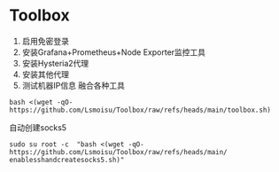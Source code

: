 # Toolbox
1. 启用免密登录
2. 安装Grafana+Prometheus+Node Exporter监控工具
3. 安装Hysteria2代理
4. 安装其他代理
5. 测试机器IP信息
融合各种工具
```shell
bash <(wget -qO- https://github.com/Lsmoisu/Toolbox/raw/refs/heads/main/toolbox.sh)
```

自动创建socks5
```shekk
sudo su root -c  "bash <(wget -qO- https://github.com/Lsmoisu/Toolbox/raw/refs/heads/main/
enablesshandcreatesocks5.sh)"
```
